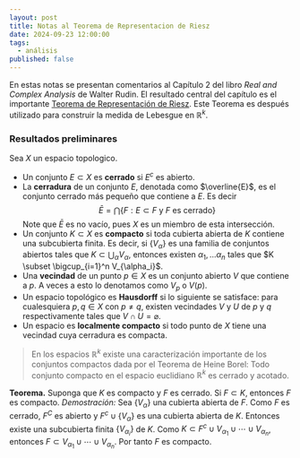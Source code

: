 ```yaml
---
layout: post
title: Notas al Teorema de Representacion de Riesz
date: 2024-09-23 12:00:00
tags:
  - análisis
published: false
---
```

En estas notas se presentan comentarios al Capítulo 2 del libro *Real and Complex Analysis* de Walter Rudin. El resultado central del capítulo es el importante [Teorema de Representación de Riesz](https://en.wikipedia.org/wiki/Riesz_representation_theorem). Este Teorema es después utilizado para construir la medida de Lebesgue en $\mathbb R^k$. 

### Resultados preliminares

Sea $X$ un espacio topologico. 
- Un conjunto $E \subset X$ es **cerrado** si $E^c$ es abierto. 
- La **cerradura** de un conjunto $E$, denotada como $\overline{E}$, es el conjunto cerrado más pequeño que contiene a $E$. Es decir
$$\bar E = \bigcap \{F: E\subset F \text{ y } F \text{ es cerrado} \}$$
	Note que $\bar E$ es no vacío, pues $X$ es un miembro de esta intersección. 
- Un conjunto $K\subset X$ es **compacto** si toda cubierta abierta de $K$ contiene una subcubierta finita. Es decir, si $\{V_\alpha\}$ es una familia de conjuntos abiertos tales que $K \subset \bigcup_\alpha V_\alpha$, entonces existen $\alpha_1, \ldots \alpha_n$ tales que $K \subset \bigcup_{i=1}^n V_{\alpha_i}$.
- Una **vecindad** de un punto $p\in X$ es un conjunto abierto $V$ que contiene a $p$. A veces a esto lo denotamos como $V_p$ o $V(p)$. 
- Un espacio topológico es **Hausdorff** si lo siguiente se satisface: para cualesquiera $p, q \in X$ con $p \neq q$, existen vecindades $V$ y $U$ de $p$ y $q$ respectivamente tales que $V \cap U = \varnothing$.
- Un espacio es **localmente compacto** si todo punto de $X$ tiene una vecindad cuya cerradura es compacta.

> En los espacios  $\mathbb R^k$ existe una caracterización importante de los conjuntos compactos dada por el Teorema de Heine Borel: Todo conjunto compacto en el espacio euclidiano $\mathbb R^k$ es cerrado y acotado.

**Teorema.** Suponga que $K$ es compacto y $F$ es cerrado. Si $F \subset K$, entonces $F$ es compacto.
*Demostración:* Sea $\{V_\alpha\}$ una cubierta abierta de $F$. Como $F$ es cerrado, $F^C$ es abierto y $F^c \cup \{V_\alpha\}$ es una cubierta abierta de $K$. Entonces existe una subcubierta finita $\{V_{\alpha_i}\}$ de $K$. Como $K \subset F^c \cup V_{\alpha_1} \cup \cdots \cup V_{\alpha_n}$, entonces $F \subset V_{\alpha_1} \cup \cdots \cup V_{\alpha_n}$. Por tanto $F$ es compacto.

